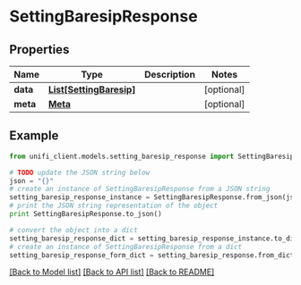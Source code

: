 # SettingBaresipResponse


## Properties

Name | Type | Description | Notes
------------ | ------------- | ------------- | -------------
**data** | [**List[SettingBaresip]**](SettingBaresip.md) |  | [optional] 
**meta** | [**Meta**](Meta.md) |  | [optional] 

## Example

```python
from unifi_client.models.setting_baresip_response import SettingBaresipResponse

# TODO update the JSON string below
json = "{}"
# create an instance of SettingBaresipResponse from a JSON string
setting_baresip_response_instance = SettingBaresipResponse.from_json(json)
# print the JSON string representation of the object
print SettingBaresipResponse.to_json()

# convert the object into a dict
setting_baresip_response_dict = setting_baresip_response_instance.to_dict()
# create an instance of SettingBaresipResponse from a dict
setting_baresip_response_form_dict = setting_baresip_response.from_dict(setting_baresip_response_dict)
```
[[Back to Model list]](../README.md#documentation-for-models) [[Back to API list]](../README.md#documentation-for-api-endpoints) [[Back to README]](../README.md)


